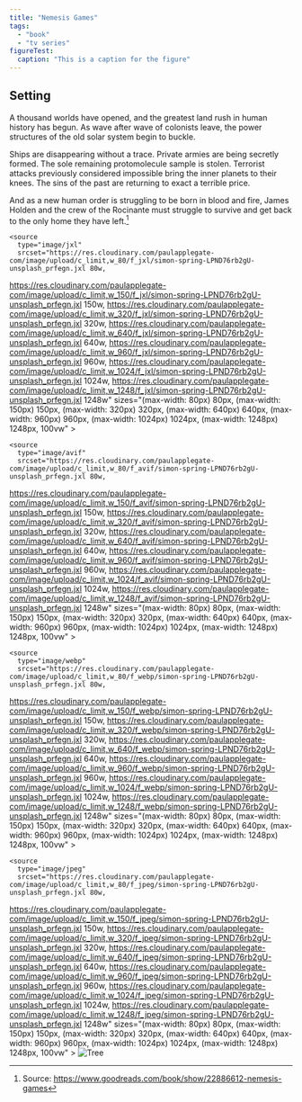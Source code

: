 ```yaml
---
title: "Nemesis Games"
tags:
  - "book"
  - "tv series"
figureTest:
  caption: "This is a caption for the figure"
---
```


## Setting

A thousand worlds have opened, and the greatest land rush in human history has begun. As wave after wave of colonists leave, the power structures of the old solar system begin to buckle.

Ships are disappearing without a trace. Private armies are being secretly formed. The sole remaining protomolecule sample is stolen. Terrorist attacks previously considered impossible bring the inner planets to their knees. The sins of the past are returning to exact a terrible price.

And as a new human order is struggling to be born in blood and fire, James Holden and the crew of the Rocinante must struggle to survive and get back to the only home they have left.[^1]


[^1]: Source: https://www.goodreads.com/book/show/22886612-nemesis-games


<picture>
    
    <source
      type="image/jxl"
      srcset="https://res.cloudinary.com/paulapplegate-com/image/upload/c_limit,w_80/f_jxl/simon-spring-LPND76rb2gU-unsplash_prfegn.jxl 80w,
  https://res.cloudinary.com/paulapplegate-com/image/upload/c_limit,w_150/f_jxl/simon-spring-LPND76rb2gU-unsplash_prfegn.jxl 150w,
  https://res.cloudinary.com/paulapplegate-com/image/upload/c_limit,w_320/f_jxl/simon-spring-LPND76rb2gU-unsplash_prfegn.jxl 320w,
  https://res.cloudinary.com/paulapplegate-com/image/upload/c_limit,w_640/f_jxl/simon-spring-LPND76rb2gU-unsplash_prfegn.jxl 640w,
  https://res.cloudinary.com/paulapplegate-com/image/upload/c_limit,w_960/f_jxl/simon-spring-LPND76rb2gU-unsplash_prfegn.jxl 960w,
  https://res.cloudinary.com/paulapplegate-com/image/upload/c_limit,w_1024/f_jxl/simon-spring-LPND76rb2gU-unsplash_prfegn.jxl 1024w,
  https://res.cloudinary.com/paulapplegate-com/image/upload/c_limit,w_1248/f_jxl/simon-spring-LPND76rb2gU-unsplash_prfegn.jxl 1248w"
      sizes="(max-width: 80px) 80px,
  (max-width: 150px) 150px,
  (max-width: 320px) 320px,
  (max-width: 640px) 640px,
  (max-width: 960px) 960px,
  (max-width: 1024px) 1024px,
  (max-width: 1248px) 1248px, 100vw"
    >

    <source
      type="image/avif"
      srcset="https://res.cloudinary.com/paulapplegate-com/image/upload/c_limit,w_80/f_avif/simon-spring-LPND76rb2gU-unsplash_prfegn.jxl 80w,
  https://res.cloudinary.com/paulapplegate-com/image/upload/c_limit,w_150/f_avif/simon-spring-LPND76rb2gU-unsplash_prfegn.jxl 150w,
  https://res.cloudinary.com/paulapplegate-com/image/upload/c_limit,w_320/f_avif/simon-spring-LPND76rb2gU-unsplash_prfegn.jxl 320w,
  https://res.cloudinary.com/paulapplegate-com/image/upload/c_limit,w_640/f_avif/simon-spring-LPND76rb2gU-unsplash_prfegn.jxl 640w,
  https://res.cloudinary.com/paulapplegate-com/image/upload/c_limit,w_960/f_avif/simon-spring-LPND76rb2gU-unsplash_prfegn.jxl 960w,
  https://res.cloudinary.com/paulapplegate-com/image/upload/c_limit,w_1024/f_avif/simon-spring-LPND76rb2gU-unsplash_prfegn.jxl 1024w,
  https://res.cloudinary.com/paulapplegate-com/image/upload/c_limit,w_1248/f_avif/simon-spring-LPND76rb2gU-unsplash_prfegn.jxl 1248w"
      sizes="(max-width: 80px) 80px,
  (max-width: 150px) 150px,
  (max-width: 320px) 320px,
  (max-width: 640px) 640px,
  (max-width: 960px) 960px,
  (max-width: 1024px) 1024px,
  (max-width: 1248px) 1248px, 100vw"
    >

    <source
      type="image/webp"
      srcset="https://res.cloudinary.com/paulapplegate-com/image/upload/c_limit,w_80/f_webp/simon-spring-LPND76rb2gU-unsplash_prfegn.jxl 80w,
  https://res.cloudinary.com/paulapplegate-com/image/upload/c_limit,w_150/f_webp/simon-spring-LPND76rb2gU-unsplash_prfegn.jxl 150w,
  https://res.cloudinary.com/paulapplegate-com/image/upload/c_limit,w_320/f_webp/simon-spring-LPND76rb2gU-unsplash_prfegn.jxl 320w,
  https://res.cloudinary.com/paulapplegate-com/image/upload/c_limit,w_640/f_webp/simon-spring-LPND76rb2gU-unsplash_prfegn.jxl 640w,
  https://res.cloudinary.com/paulapplegate-com/image/upload/c_limit,w_960/f_webp/simon-spring-LPND76rb2gU-unsplash_prfegn.jxl 960w,
  https://res.cloudinary.com/paulapplegate-com/image/upload/c_limit,w_1024/f_webp/simon-spring-LPND76rb2gU-unsplash_prfegn.jxl 1024w,
  https://res.cloudinary.com/paulapplegate-com/image/upload/c_limit,w_1248/f_webp/simon-spring-LPND76rb2gU-unsplash_prfegn.jxl 1248w"
      sizes="(max-width: 80px) 80px,
  (max-width: 150px) 150px,
  (max-width: 320px) 320px,
  (max-width: 640px) 640px,
  (max-width: 960px) 960px,
  (max-width: 1024px) 1024px,
  (max-width: 1248px) 1248px, 100vw"
    >

    <source
      type="image/jpeg"
      srcset="https://res.cloudinary.com/paulapplegate-com/image/upload/c_limit,w_80/f_jpeg/simon-spring-LPND76rb2gU-unsplash_prfegn.jxl 80w,
  https://res.cloudinary.com/paulapplegate-com/image/upload/c_limit,w_150/f_jpeg/simon-spring-LPND76rb2gU-unsplash_prfegn.jxl 150w,
  https://res.cloudinary.com/paulapplegate-com/image/upload/c_limit,w_320/f_jpeg/simon-spring-LPND76rb2gU-unsplash_prfegn.jxl 320w,
  https://res.cloudinary.com/paulapplegate-com/image/upload/c_limit,w_640/f_jpeg/simon-spring-LPND76rb2gU-unsplash_prfegn.jxl 640w,
  https://res.cloudinary.com/paulapplegate-com/image/upload/c_limit,w_960/f_jpeg/simon-spring-LPND76rb2gU-unsplash_prfegn.jxl 960w,
  https://res.cloudinary.com/paulapplegate-com/image/upload/c_limit,w_1024/f_jpeg/simon-spring-LPND76rb2gU-unsplash_prfegn.jxl 1024w,
  https://res.cloudinary.com/paulapplegate-com/image/upload/c_limit,w_1248/f_jpeg/simon-spring-LPND76rb2gU-unsplash_prfegn.jxl 1248w"
      sizes="(max-width: 80px) 80px,
  (max-width: 150px) 150px,
  (max-width: 320px) 320px,
  (max-width: 640px) 640px,
  (max-width: 960px) 960px,
  (max-width: 1024px) 1024px,
  (max-width: 1248px) 1248px, 100vw"
    >
    <img
      src="https://res.cloudinary.com/paulapplegate-com/image/upload/c_limit,w_80/f_jxl/simon-spring-LPND76rb2gU-unsplash_prfegn.jxl"
      alt="Tree"
    />
  </picture>

